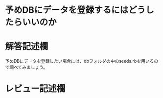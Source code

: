 # 予めDBにデータを登録するにはどうしたらいいのか
# 解答記述欄
予めDBにデータを登録したい場合には、dbフォルダの中のseeds.rbを用いるので調べてみましょう。






# レビュー記述欄
